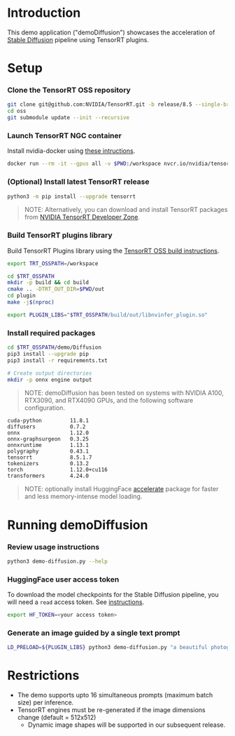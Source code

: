 # Introduction

This demo application ("demoDiffusion") showcases the acceleration of [Stable Diffusion](https://huggingface.co/CompVis/stable-diffusion-v1-4) pipeline using TensorRT plugins.

# Setup

### Clone the TensorRT OSS repository

```bash
git clone git@github.com:NVIDIA/TensorRT.git -b release/8.5 --single-branch
cd oss
git submodule update --init --recursive
```

### Launch TensorRT NGC container

Install nvidia-docker using [these intructions](https://docs.nvidia.com/datacenter/cloud-native/container-toolkit/install-guide.html#docker).

```bash
docker run --rm -it --gpus all -v $PWD:/workspace nvcr.io/nvidia/tensorrt:22.10-py3 /bin/bash
```

### (Optional) Install latest TensorRT release

```bash
python3 -m pip install --upgrade tensorrt
```
> NOTE: Alternatively, you can download and install TensorRT packages from [NVIDIA TensorRT Developer Zone](https://developer.nvidia.com/tensorrt).

### Build TensorRT plugins library

Build TensorRT Plugins library using the [TensorRT OSS build instructions](https://github.com/NVIDIA/TensorRT/blob/main/README.md#building-tensorrt-oss).

```bash
export TRT_OSSPATH=/workspace

cd $TRT_OSSPATH
mkdir -p build && cd build
cmake .. -DTRT_OUT_DIR=$PWD/out
cd plugin
make -j$(nproc)

export PLUGIN_LIBS="$TRT_OSSPATH/build/out/libnvinfer_plugin.so"
```

### Install required packages

```bash
cd $TRT_OSSPATH/demo/Diffusion
pip3 install --upgrade pip
pip3 install -r requirements.txt

# Create output directories
mkdir -p onnx engine output
```

> NOTE: demoDiffusion has been tested on systems with NVIDIA A100, RTX3090, and RTX4090 GPUs, and the following software configuration.
```
cuda-python         11.8.1
diffusers           0.7.2
onnx                1.12.0
onnx-graphsurgeon   0.3.25
onnxruntime         1.13.1
polygraphy          0.43.1
tensorrt            8.5.1.7
tokenizers          0.13.2
torch               1.12.0+cu116
transformers        4.24.0
```

> NOTE: optionally install HuggingFace [accelerate](https://pypi.org/project/accelerate/) package for faster and less memory-intense model loading.


# Running demoDiffusion

### Review usage instructions

```bash
python3 demo-diffusion.py --help
```

### HuggingFace user access token

To download the model checkpoints for the Stable Diffusion pipeline, you will need a `read` access token. See [instructions](https://huggingface.co/docs/hub/security-tokens).

```bash
export HF_TOKEN=<your access token>
```

### Generate an image guided by a single text prompt

```bash
LD_PRELOAD=${PLUGIN_LIBS} python3 demo-diffusion.py "a beautiful photograph of Mt. Fuji during cherry blossom" --hf-token=$HF_TOKEN -v
```


# Restrictions

- The demo supports upto 16 simultaneous prompts (maximum batch size) per inference.
- TensorRT engines must be re-generated if the image dimensions change (default = 512x512)
  - Dynamic image shapes will be supported in our subsequent release.
